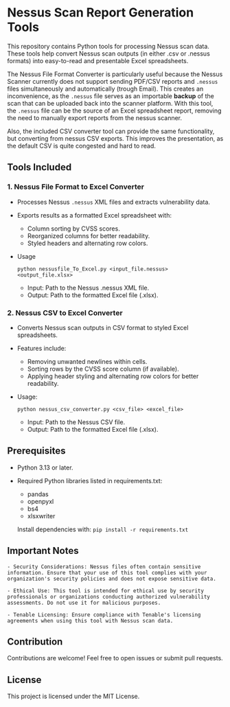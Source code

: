 # Nessus Scan Report Generation Tools

This repository contains Python tools for processing Nessus scan data. These tools help convert Nessus scan outputs (in either .csv or .nessus formats) into easy-to-read and presentable Excel spreadsheets. 

The Nessus File Format Converter is particularly useful because the Nessus Scanner currently does not support sending PDF/CSV reports and `.nessus` files simultaneously and automatically (trough Email). This creates an inconvenience, as the `.nessus` file serves as an importable **backup** of the scan that can be uploaded back into the scanner platform. With this tool, the `.nessus` file can be the source of an Excel spreadsheet report, removing the need to manually export reports from the nessus scanner. 

Also, the included CSV converter tool can provide the same functionality, but converting from nessus CSV exports. This improves the presentation, as the default CSV is quite congested and hard to read.

## Tools Included

### **1. Nessus File Format to Excel Converter**
- Processes Nessus `.nessus` XML files and extracts vulnerability data.
- Exports results as a formatted Excel spreadsheet with:

    - Column sorting by CVSS scores.
    - Reorganized columns for better readability.
    - Styled headers and alternating row colors.

- Usage

    ```python nessusfile_To_Excel.py <input_file.nessus> <output_file.xlsx>```

    - Input: Path to the Nessus .nessus XML file.
    - Output: Path to the formatted Excel file (.xlsx).

### **2. Nessus CSV to Excel Converter**

- Converts Nessus scan outputs in CSV format to styled Excel spreadsheets.
- Features include:
    - Removing unwanted newlines within cells.
    - Sorting rows by the CVSS score column (if available).
    - Applying header styling and alternating row colors for better readability.

- Usage:

     ```python nessus_csv_converter.py <csv_file> <excel_file>```

    - Input: Path to the Nessus CSV file.
    - Output: Path to the formatted Excel file (.xlsx).

## **Prerequisites**

- Python 3.13 or later.
- Required Python libraries listed in requirements.txt:
    - pandas
    - openpyxl
    - bs4
    - xlsxwriter

    Install dependencies with:
```pip install -r requirements.txt```

## Important Notes

    - Security Considerations: Nessus files often contain sensitive information. Ensure that your use of this tool complies with your organization's security policies and does not expose sensitive data.

    - Ethical Use: This tool is intended for ethical use by security professionals or organizations conducting authorized vulnerability assessments. Do not use it for malicious purposes.

    - Tenable Licensing: Ensure compliance with Tenable's licensing agreements when using this tool with Nessus scan data.

## Contribution

Contributions are welcome! Feel free to open issues or submit pull requests.

## License

This project is licensed under the MIT License.
